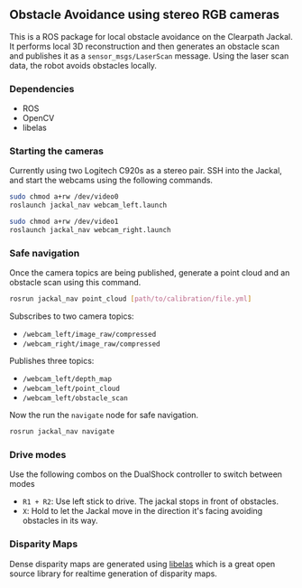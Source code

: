 ## Obstacle Avoidance using stereo RGB cameras

This is a ROS package for local obstacle avoidance on the Clearpath Jackal. It performs local 3D reconstruction and then generates an obstacle scan and publishes it as a `sensor_msgs/LaserScan` message. Using the laser scan data, the robot avoids obstacles locally.

### Dependencies

- ROS
- OpenCV
- libelas

### Starting the cameras

Currently using two Logitech C920s as a stereo pair. SSH into the Jackal, and start the webcams using the following commands.

```bash
sudo chmod a+rw /dev/video0
roslaunch jackal_nav webcam_left.launch
```

```bash
sudo chmod a+rw /dev/video1
roslaunch jackal_nav webcam_right.launch
```

### Safe navigation

Once the camera topics are being published, generate a point cloud and an obstacle scan using this command.

```bash
rosrun jackal_nav point_cloud [path/to/calibration/file.yml]
```

Subscribes to two camera topics: 

- `/webcam_left/image_raw/compressed`
- `/webcam_right/image_raw/compressed`

Publishes three topics: 

- `/webcam_left/depth_map`
- `/webcam_left/point_cloud`
- `/webcam_left/obstacle_scan`

Now the run the `navigate` node for safe navigation. 

```bash
rosrun jackal_nav navigate
```

### Drive modes

Use the following combos on the DualShock controller to switch between modes

- `R1 + R2`: Use left stick to drive. The jackal stops in front of obstacles.
- `X`: Hold to let the Jackal move in the direction it's facing avoiding obstacles in its way.

### Disparity Maps

Dense disparity maps are generated using [libelas](http://www.cvlibs.net/software/libelas/) which is a great open source library for realtime generation of disparity maps.
